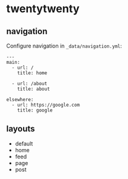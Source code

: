 # twentytwenty

## navigation

Configure navigation in `_data/navigation.yml`:

```
---
main:
  - url: /
    title: home

  - url: /about
    title: about

elsewhere:
  - url: https://google.com
    title: google
```

## layouts

* default
* home
* feed
* page
* post
